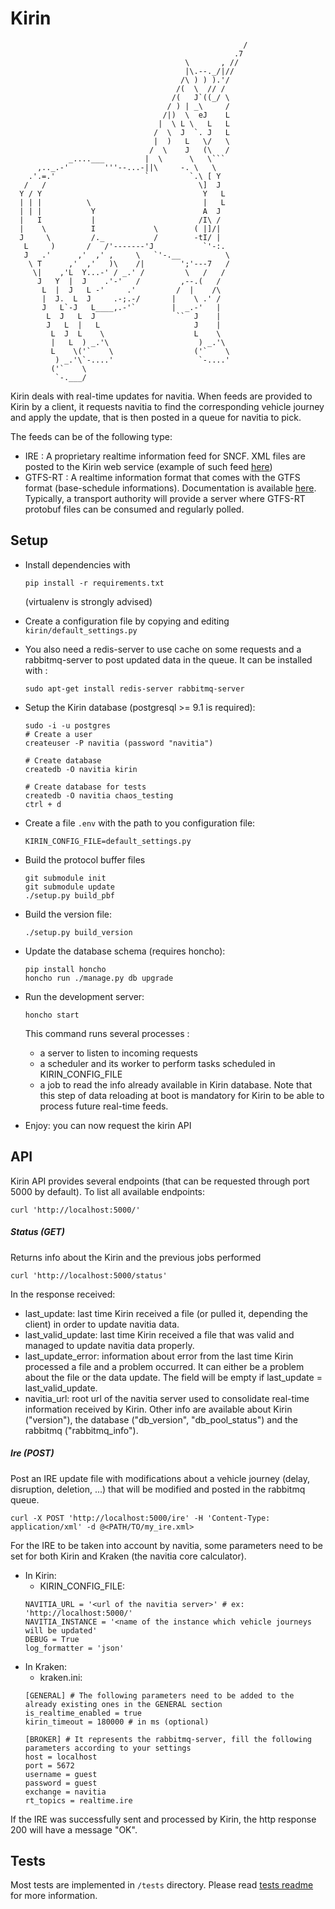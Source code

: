 Kirin
=====


                                                        /
                                                      .7
                                           \       , //
                                           |\.--._/|//
                                          /\ ) ) ).'/
                                         /(  \  // /
                                        /(   J`((_/ \
                                       / ) | _\     /
                                      /|)  \  eJ    L
                                     |  \ L \   L   L
                                    /  \  J  `. J   L
                                    |  )   L   \/   \
                                   /  \    J   (\   /
                 _....___         |  \      \   \```
          ,.._.-'        '''--...-||\     -. \   \
        .'.=.'                    `         `.\ [ Y
       /   /                                  \]  J
      Y / Y                                    Y   L
      | | |          \                         |   L
      | | |           Y                        A  J
      |   I           |                       /I\ /
      |    \          I             \        ( |]/|
      J     \         /._           /        -tI/ |
       L     )       /   /'-------'J           `'-:.
       J   .'      ,'  ,' ,     \   `'-.__          \
        \ T      ,'  ,'   )\    /|        ';'---7   /
         \|    ,'L  Y...-' / _.' /         \   /   /
          J   Y  |  J    .'-'   /         ,--.(   /
           L  |  J   L -'     .'         /  |    /\
           |  J.  L  J     .-;.-/       |    \ .' /
           J   L`-J   L____,.-'`        |  _.-'   |
            L  J   L  J                  ``  J    |
            J   L  |   L                     J    |
             L  J  L    \                    L    \
             |   L  ) _.'\                    ) _.'\
             L    \('`    \                  ('`    \
              ) _.'\`-....'                   `-....'
             ('`    \
              `-.___/


Kirin deals with real-time updates for navitia.
When feeds are provided to Kirin by a client, it requests navitia to find the corresponding vehicle journey and apply the update, that is then posted in a queue for navitia to pick.

The feeds can be of the following type:
- IRE : A proprietary realtime information feed for SNCF. XML files are posted to the Kirin web service (example of such feed [here](https://github.com/CanalTP/kirin/blob/master/tests/fixtures/train_96231_delayed.xml))
- GTFS-RT : A realtime information format that comes with the GTFS format (base-schedule informations). Documentation is available [here](https://developers.google.com/transit/gtfs-realtime/?hl=en). Typically, a transport authority will provide a server where GTFS-RT protobuf files can be consumed and regularly polled.

Setup
-----
 - Install dependencies with
    ```
    pip install -r requirements.txt
    ```
    (virtualenv is strongly advised)
 - Create a configuration file by copying and editing ```kirin/default_settings.py```
 - You also need a redis-server to use cache on some requests and a rabbitmq-server to post updated data in the queue.
    It can be installed with :
    ```
    sudo apt-get install redis-server rabbitmq-server
    ```
 - Setup the Kirin database (postgresql >= 9.1 is required):
    ```
    sudo -i -u postgres
    # Create a user
    createuser -P navitia (password "navitia")

    # Create database
    createdb -O navitia kirin

    # Create database for tests
    createdb -O navitia chaos_testing
    ctrl + d
    ```

 - Create a file ```.env``` with the path to you configuration file:
    ```
    KIRIN_CONFIG_FILE=default_settings.py
    ```
 - Build the protocol buffer files
    ```
    git submodule init
    git submodule update
    ./setup.py build_pbf
    ```
 - Build the version file:
    ```
    ./setup.py build_version
    ```
 - Update the database schema (requires honcho):
    ```
    pip install honcho
    honcho run ./manage.py db upgrade
    ```
 - Run the development server:
    ```
    honcho start
    ```
    This command runs several processes :
    - a server to listen to incoming requests
    - a scheduler and its worker to perform tasks scheduled in KIRIN_CONFIG_FILE
    - a job to read the info already available in Kirin database. Note that this step of data reloading at boot is mandatory for Kirin to be able to process future real-time feeds.
 - Enjoy: you can now request the kirin API


API
---

Kirin API provides several endpoints (that can be requested through port 5000 by default).
To list all available endpoints:
```
curl 'http://localhost:5000/'
```

##### Status (GET)
Returns info about the Kirin and the previous jobs performed
```
curl 'http://localhost:5000/status'
```
In the response received:
- last_update: last time Kirin received a file (or pulled it, depending the client) in order to update navitia data.
- last_valid_update: last time Kirin received a file that was valid and managed to update navitia data properly.
- last_update_error: information about error from the last time Kirin processed a file and a problem occurred. It can either be a problem about the file or the data update. The field will be empty if last_update = last_valid_update.
- navitia_url: root url of the navitia server used to consolidate real-time information received by Kirin.
Other info are available about Kirin ("version"), the database ("db_version", "db_pool_status") and the rabbitmq ("rabbitmq_info").

##### Ire (POST)
Post an IRE update file with modifications about a vehicle journey (delay, disruption, deletion, ...) that will be modified and posted in the rabbitmq queue.
```
curl -X POST 'http://localhost:5000/ire' -H 'Content-Type: application/xml' -d @<PATH/TO/my_ire.xml>
```
For the IRE to be taken into account by navitia, some parameters need to be set for both Kirin and Kraken (the navitia core calculator).
- In Kirin:
    - KIRIN_CONFIG_FILE:
    ```
    NAVITIA_URL = '<url of the navitia server>' # ex: 'http://localhost:5000/'
    NAVITIA_INSTANCE = '<name of the instance which vehicle journeys will be updated'
    DEBUG = True
    log_formatter = 'json'
    ```
- In Kraken:
    - kraken.ini:
    ```
    [GENERAL] # The following parameters need to be added to the already existing ones in the GENERAL section
    is_realtime_enabled = true
    kirin_timeout = 180000 # in ms (optional)

    [BROKER] # It represents the rabbitmq-server, fill the following parameters according to your settings
    host = localhost
    port = 5672
    username = guest
    password = guest
    exchange = navitia
    rt_topics = realtime.ire
    ```

If the IRE was successfully sent and processed by Kirin, the http response 200 will have a message "OK".

Tests
-----

Most tests are implemented in `/tests` directory.
Please read [tests readme](https://github.com/CanalTP/kirin/blob/master/tests/readme.md) for more information.

